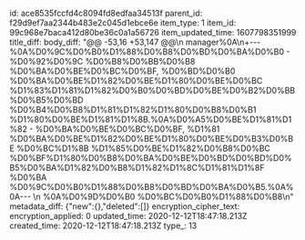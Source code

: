 id: ace8535fccfd4c8094fd8edfaa34513f
parent_id: f29d9ef7aa2344b483e2c045d1ebce6e
item_type: 1
item_id: 99c968e7baca412d80be36c0a1a56726
item_updated_time: 1607798351999
title_diff: 
body_diff: "@@ -53,16 +53,147 @@\n manager%0A\n+---%0A%D0%9C%D0%B0%D1%88%D0%B8%D0%BD%D0%BA%D0%B0 - %D0%92%D0%9C %D0%B8%D0%BB%D0%B8 %D0%BA%D0%BE%D0%BC%D0%BF, %D0%BD%D0%B0 %D0%BA%D0%BE%D1%82%D0%BE%D1%80%D0%BE%D0%BC %D1%83%D1%81%D1%82%D0%B0%D0%BD%D0%BE%D0%B2%D0%BB%D0%B5%D0%BD %D0%B4%D0%B8%D1%81%D1%82%D1%80%D0%B8%D0%B1 %D1%80%D0%BE%D1%81%D1%8B.%0A%D0%A5%D0%BE%D1%81%D1%82    - %D0%BA%D0%BE%D0%BC%D0%BF, %D1%81 %D0%BA%D0%BE%D1%82%D0%BE%D1%80%D0%BE%D0%B3%D0%BE %D0%BC%D1%8B %D1%85%D0%BE%D1%82%D0%B8%D0%BC %D0%BF%D1%80%D0%B8%D0%BA%D0%BE%D0%BD%D0%BD%D0%B5%D0%BA%D1%82%D0%B8%D1%82%D1%8C%D1%81%D1%8F %D0%BA %D0%9C%D0%B0%D1%88%D0%B8%D0%BD%D0%BA%D0%B5.%0A%0A--- \n %0A%D0%9D%D0%B0 %D0%BC%D0%B0%D1%88%D0%B8\n"
metadata_diff: {"new":{},"deleted":[]}
encryption_cipher_text: 
encryption_applied: 0
updated_time: 2020-12-12T18:47:18.213Z
created_time: 2020-12-12T18:47:18.213Z
type_: 13